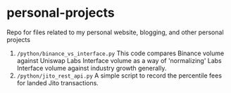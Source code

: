 # personal-projects
Repo for files related to my personal website, blogging, and other personal projects

1. `/python/binance_vs_interface.py` This code compares Binance volume against Uniswap Labs Interface volume as a way of 'normalizing' Labs Interface volume against industry growth generally.
2. `/python/jito_rest_api.py` A simple script to record the percentile fees for landed Jito transactions.
